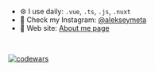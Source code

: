 - ⚙️ I use daily: `.vue`, `.ts`, `.js`, `.nuxt`
- 📸 Check my Instagram: [@alekseymeta](https://instagram.com/alekseymeta)
- 🔗 Web site: [About me page](https://alekseymeta.github.io/aboutme/)

<br/>

[![codewars](https://www.codewars.com/users/aleksey.meta/badges/small)](https://www.codewars.com/users/aleksey.meta) 
